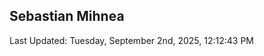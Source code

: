 <h2>Sebastian Mihnea</h2>

<!--RECENT_ACTIVITY:start-->
<!--RECENT_ACTIVITY:end-->
<!--RECENT_ACTIVITY:last_update-->
Last Updated: Tuesday, September 2nd, 2025, 12:12:43 PM
<!--RECENT_ACTIVITY:last_update_end-->

<!---LOL-STATS-START-HERE--->
<!---LOL-STATS-END-HERE--->

